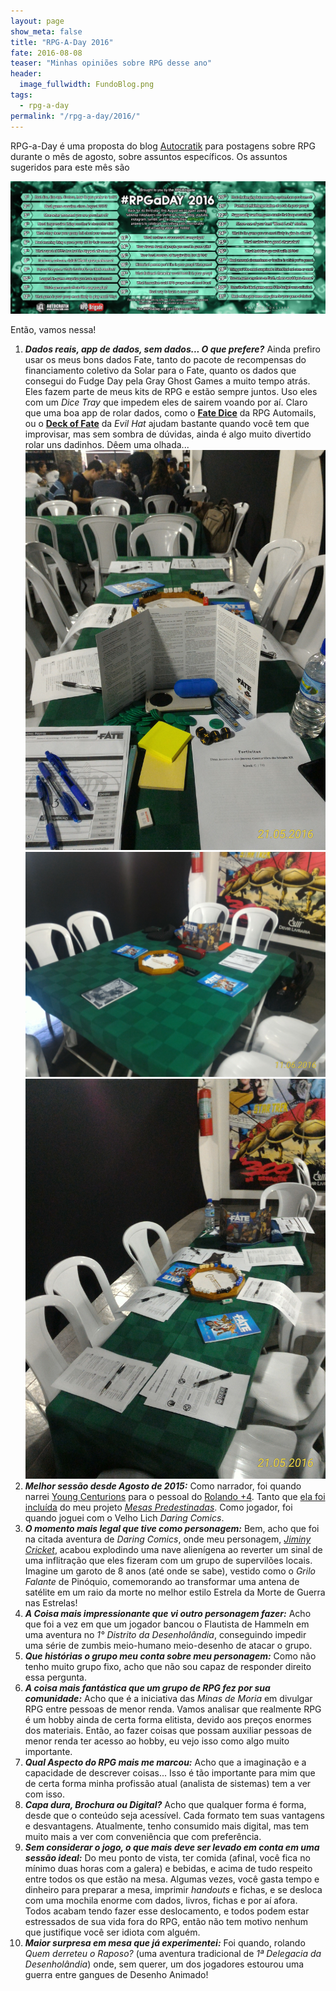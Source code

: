 ```yaml
---
layout: page
show_meta: false
title: "RPG-A-Day 2016"
fate: 2016-08-08
teaser: "Minhas opiniões sobre RPG desse ano"
header:
  image_fullwidth: FundoBlog.png
tags:
  - rpg-a-day
permalink: "/rpg-a-day/2016/"
---
```


RPG-a-Day é uma proposta do blog [Autocratik][1]  para postagens sobre RPG durante o mês de agosto, sobre assuntos específicos. Os assuntos sugeridos para este mês são

[![As 31 perguntas do RPG-A-Day 2016](/assets/img/rpg-a-day-2016.jpg)](/assets/img/rpg-a-day-2016.jpg)

Então, vamos nessa!

1. ___Dados reais, app de dados, sem dados... O que prefere?___ Ainda prefiro usar os meus bons dados Fate, tanto do pacote de recompensas do financiamento coletivo da Solar para o Fate, quanto os dados que consegui do Fudge Day pela Gray Ghost Games a muito tempo atrás. Eles fazem parte de meus kits de RPG e estão sempre juntos. Uso eles com um _Dice Tray_ que impedem eles de sairem voando por aí. Claro que uma boa app de rolar dados, como o [__Fate Dice__][fate-dice] da RPG Automails, ou o [__Deck of Fate__][deck-of-fate-app] da _Evil Hat_ ajudam bastante quando você tem que improvisar, mas sem sombra de dúvidas, ainda é algo muito divertido rolar uns dadinhos. Dêem uma olhada...
[![Dados 1](/assets/img/Dados1.jpg)](/assets/img/Dados1.jpg)
[![Dados 2](/assets/img/Dados2.jpg)](/assets/img/Dados2.jpg)
[![Dados 3](/assets/img/Dados3.jpg)](/assets/img/Dados3.jpg)
2. ___Melhor sessão desde Agosto de 2015:___ Como narrador, foi quando narrei [Young Centurions][young-centurions] para o pessoal do [Rolando +4][rolando-mais-quatro]. Tanto que [ela foi incluída][mesa-predestinada-young-centurions] do meu projeto [_Mesas Predestinadas_][mesas-predestinadas]. Como jogador, foi quando joguei com o Velho Lich _Daring Comics_.
3. ___O momento mais legal que tive como personagem:___ Bem, acho que foi na citada aventura de _Daring Comics_, onde meu personagem, [_Jiminy Cricket_][ficha-jiminy-daring], acabou explodindo uma nave alienígena ao reverter um sinal de uma inflitração que eles fizeram com um grupo de supervilões locais. Imagine um garoto de 8 anos (até onde se sabe), vestido como o _Grilo Falante_ de Pinóquio, comemorando ao transformar uma antena de satélite em um raio da morte no melhor estilo Estrela da Morte de Guerra nas Estrelas!
4. ___A Coisa mais impressionante que vi outro personagem fazer:___ Acho que foi a vez em que um jogador bancou o Flautista de Hammeln em uma aventura no _1° Distrito da Desenholândia_, conseguindo impedir uma série de zumbis meio-humano meio-desenho de atacar o grupo.
5. ___Que histórias o grupo meu conta sobre meu personagem:___ Como não tenho muito grupo fixo, acho que não sou capaz de responder direito essa pergunta.
6. ___A coisa mais fantástica que um grupo de RPG fez por sua comunidade:___ Acho que é a iniciativa das _Minas de Moria_ em divulgar RPG entre pessoas de menor renda. Vamos analisar que realmente RPG é um hobby ainda de certa forma elitista, devido aos preços enormes dos materiais. Então, ao fazer coisas que possam auxiliar pessoas de menor renda ter acesso ao hobby, eu vejo isso como algo muito importante.
7. ___Qual Aspecto do RPG mais me marcou:___ Acho que a imaginação e a capacidade de descrever coisas... Isso é tão importante para mim que de certa forma minha profissão atual (analista de sistemas) tem a ver com isso.
8. ___Capa dura, Brochura ou Digital?___ Acho que qualquer forma é forma, desde que o conteúdo seja acessível. Cada formato tem suas vantagens e desvantagens. Atualmente, tenho consumido mais digital, mas tem muito mais a ver com conveniência que com preferência.
9. ___Sem considerar o jogo, o que mais deve ser levado em conta em uma sessão ideal:___ Do meu ponto de vista, ter comida (afinal, você fica no mínimo duas horas com a galera) e bebidas, e acima de tudo respeito entre todos os que estão na mesa. Algumas vezes, você gasta tempo e dinheiro para preparar a mesa, imprimir _handouts_ e fichas, e se desloca com uma mochila enorme com dados, livros, fichas e por aí afora. Todos acabam tendo fazer esse deslocamento, e todos podem estar estressados de sua vida fora do RPG, então não tem motivo nenhum que justifique você ser idiota com alguém.
10. ___Maior surpresa em mesa que já experimentei:___ Foi quando, rolando _Quem derreteu o Raposo?_ (uma aventura tradicional de _1ª Delegacia da Desenholândia_) onde, sem querer, um dos jogadores estourou uma guerra entre gangues de Desenho Animado!

[1]: http://autocratik.blogspot.co.uk/2016/07/rpgaday-is-back.html
[fate-dice]: https://play.google.com/store/apps/details?id=com.rpgautomails.fatedice
[deck-of-fate-app]: http://www.evilhat.com/home/deck-of-fate/
[young-centurions]: http://www.evilhat.com/home/young-centurions/
[rolando-mais-quatro]: http://rolandomaisquatro.github.io/
[mesa-predestinada-young-centurions]: http://mesaspredestinadas.gitlab.io/mesas-predestinadas/podcast/MesasPredestinadas3-SombrasDaMata/
[mesas-predestinadas]: http://mesaspredestinadas.gitlab.io/
[ficha-jiminy-daring]: http://localhost:4000/characters/JiminyCricketDaringComics/
